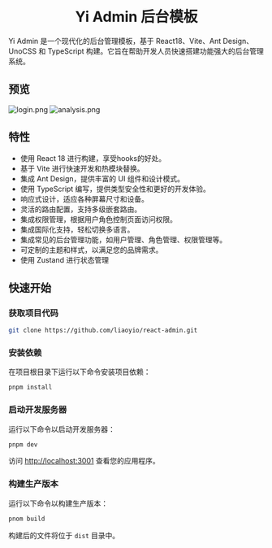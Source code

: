 <div align="center"> 
<br> 
<br>
<h1>Yi Admin 后台模板
</h1>
</div>

Yi Admin 是一个现代化的后台管理模板，基于 React18、Vite、Ant Design、UnoCSS 和 TypeScript 构建。它旨在帮助开发人员快速搭建功能强大的后台管理系统。

## 预览

![login.png](https://cdn.jsdelivr.net/gh/liaoyio/imgHosting/Next.js/login.jpeg) ![analysis.png](https://cdn.jsdelivr.net/gh/liaoyio/imgHosting/Next.js/analysis.png)

## 特性

- 使用 React 18 进行构建，享受hooks的好处。
- 基于 Vite 进行快速开发和热模块替换。
- 集成 Ant Design，提供丰富的 UI 组件和设计模式。
- 使用 TypeScript 编写，提供类型安全性和更好的开发体验。
- 响应式设计，适应各种屏幕尺寸和设备。
- 灵活的路由配置，支持多级嵌套路由。
- 集成权限管理，根据用户角色控制页面访问权限。
- 集成国际化支持，轻松切换多语言。
- 集成常见的后台管理功能，如用户管理、角色管理、权限管理等。
- 可定制的主题和样式，以满足您的品牌需求。
- 使用 Zustand 进行状态管理

## 快速开始

### 获取项目代码

```bash
git clone https://github.com/liaoyio/react-admin.git
```

### 安装依赖

在项目根目录下运行以下命令安装项目依赖：

```bash
pnpm install
```

### 启动开发服务器

运行以下命令以启动开发服务器：

```bash
pnpm dev
```

访问 [http://localhost:3001](http://localhost:3001) 查看您的应用程序。

### 构建生产版本

运行以下命令以构建生产版本：

```bash
pnom build
```

构建后的文件将位于 `dist` 目录中。
